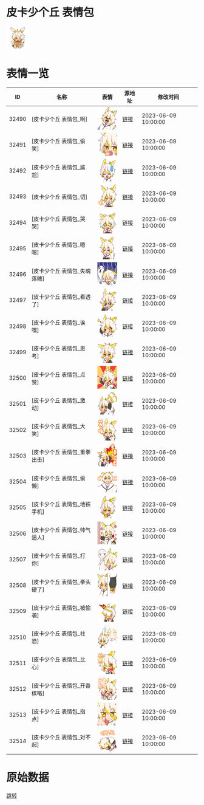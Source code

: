 # 皮卡少个丘 表情包

<img src="./cover.png" height="60" alt="cover" />

# 表情一览

|ID|名称|表情|源地址|修改时间|
|----|----|----|----|----|
|32490|[皮卡少个丘 表情包_啊]|<img src="./pic/032490_%5B皮卡少个丘 表情包_啊%5D.png" height="60" alt="啊"/>|[链接](https://i0.hdslb.com/bfs/garb/ae6e448eb9316760a685166980675718cb5f5f7a.png)|2023-06-09 10:00:00|
|32491|[皮卡少个丘 表情包_偷笑]|<img src="./pic/032491_%5B皮卡少个丘 表情包_偷笑%5D.png" height="60" alt="偷笑"/>|[链接](https://i0.hdslb.com/bfs/garb/4fb8fe283d6d096d336776fd1fa70856d62cba58.png)|2023-06-09 10:00:00|
|32492|[皮卡少个丘 表情包_尴尬]|<img src="./pic/032492_%5B皮卡少个丘 表情包_尴尬%5D.png" height="60" alt="尴尬"/>|[链接](https://i0.hdslb.com/bfs/garb/f857fc586fcbf3727c087250b073991b5ec86eb8.png)|2023-06-09 10:00:00|
|32493|[皮卡少个丘 表情包_切]|<img src="./pic/032493_%5B皮卡少个丘 表情包_切%5D.png" height="60" alt="切"/>|[链接](https://i0.hdslb.com/bfs/garb/11f66075c74874cb8bfb97855a6216f84a654851.png)|2023-06-09 10:00:00|
|32494|[皮卡少个丘 表情包_哭哭]|<img src="./pic/032494_%5B皮卡少个丘 表情包_哭哭%5D.png" height="60" alt="哭哭"/>|[链接](https://i0.hdslb.com/bfs/garb/54ea8827341a7780e51e486145b18f4ea731cd7a.png)|2023-06-09 10:00:00|
|32495|[皮卡少个丘 表情包_嗯嗯]|<img src="./pic/032495_%5B皮卡少个丘 表情包_嗯嗯%5D.png" height="60" alt="嗯嗯"/>|[链接](https://i0.hdslb.com/bfs/garb/7a0b1565b01ad0acd969930ef445fbc64209378d.png)|2023-06-09 10:00:00|
|32496|[皮卡少个丘 表情包_失魂落魄]|<img src="./pic/032496_%5B皮卡少个丘 表情包_失魂落魄%5D.png" height="60" alt="失魂落魄"/>|[链接](https://i0.hdslb.com/bfs/garb/0ec20b24ee28472d98503507ecd421965d88605e.png)|2023-06-09 10:00:00|
|32497|[皮卡少个丘 表情包_看透了]|<img src="./pic/032497_%5B皮卡少个丘 表情包_看透了%5D.png" height="60" alt="看透了"/>|[链接](https://i0.hdslb.com/bfs/garb/a14cff3c5354cf31255bf7adcb9bd3e21c8d1c5f.png)|2023-06-09 10:00:00|
|32498|[皮卡少个丘 表情包_诶嘿]|<img src="./pic/032498_%5B皮卡少个丘 表情包_诶嘿%5D.png" height="60" alt="诶嘿"/>|[链接](https://i0.hdslb.com/bfs/garb/795e7d3c71af2a9373a2b18e4256b0657786f7eb.png)|2023-06-09 10:00:00|
|32499|[皮卡少个丘 表情包_思考]|<img src="./pic/032499_%5B皮卡少个丘 表情包_思考%5D.png" height="60" alt="思考"/>|[链接](https://i0.hdslb.com/bfs/garb/b3a607bc45763fe04d88a6921c8f24dc360f0e37.png)|2023-06-09 10:00:00|
|32500|[皮卡少个丘 表情包_点赞]|<img src="./pic/032500_%5B皮卡少个丘 表情包_点赞%5D.png" height="60" alt="点赞"/>|[链接](https://i0.hdslb.com/bfs/garb/2301522f5d420447e7d48251e44e5389e21ffbac.png)|2023-06-09 10:00:00|
|32501|[皮卡少个丘 表情包_激动]|<img src="./pic/032501_%5B皮卡少个丘 表情包_激动%5D.png" height="60" alt="激动"/>|[链接](https://i0.hdslb.com/bfs/garb/4aedb0af8f0b651b79fc68ce7bbe11c76bce929b.png)|2023-06-09 10:00:00|
|32502|[皮卡少个丘 表情包_大笑]|<img src="./pic/032502_%5B皮卡少个丘 表情包_大笑%5D.png" height="60" alt="大笑"/>|[链接](https://i0.hdslb.com/bfs/garb/2a0e4122ff181338cf2d6c9892787d15726b0531.png)|2023-06-09 10:00:00|
|32503|[皮卡少个丘 表情包_重拳出击]|<img src="./pic/032503_%5B皮卡少个丘 表情包_重拳出击%5D.png" height="60" alt="重拳出击"/>|[链接](https://i0.hdslb.com/bfs/garb/cc374334d089785d33dc9bcf6a787e5732f42705.png)|2023-06-09 10:00:00|
|32504|[皮卡少个丘 表情包_偷懒]|<img src="./pic/032504_%5B皮卡少个丘 表情包_偷懒%5D.png" height="60" alt="偷懒"/>|[链接](https://i0.hdslb.com/bfs/garb/8184c135463f52565fc6fd27926eaa1147258c88.png)|2023-06-09 10:00:00|
|32505|[皮卡少个丘 表情包_地铁手机]|<img src="./pic/032505_%5B皮卡少个丘 表情包_地铁手机%5D.png" height="60" alt="地铁手机"/>|[链接](https://i0.hdslb.com/bfs/garb/39c1f444d1333bda4b7eeaae01d87a17e5af56cd.png)|2023-06-09 10:00:00|
|32506|[皮卡少个丘 表情包_帅气逼人]|<img src="./pic/032506_%5B皮卡少个丘 表情包_帅气逼人%5D.png" height="60" alt="帅气逼人"/>|[链接](https://i0.hdslb.com/bfs/garb/a85631053ecb772cfc8584eac917ebfcd7d019a8.png)|2023-06-09 10:00:00|
|32507|[皮卡少个丘 表情包_打你]|<img src="./pic/032507_%5B皮卡少个丘 表情包_打你%5D.png" height="60" alt="打你"/>|[链接](https://i0.hdslb.com/bfs/garb/341fec120fbe5b8b5739d8fc35d561a3559265e4.png)|2023-06-09 10:00:00|
|32508|[皮卡少个丘 表情包_拳头硬了]|<img src="./pic/032508_%5B皮卡少个丘 表情包_拳头硬了%5D.png" height="60" alt="拳头硬了"/>|[链接](https://i0.hdslb.com/bfs/garb/cb3fbc5a4848980ab8fa88b2c0305b81815e491b.png)|2023-06-09 10:00:00|
|32509|[皮卡少个丘 表情包_被偷袭]|<img src="./pic/032509_%5B皮卡少个丘 表情包_被偷袭%5D.png" height="60" alt="被偷袭"/>|[链接](https://i0.hdslb.com/bfs/garb/f95c34af0862798cd82ee522f6006129a66d2286.png)|2023-06-09 10:00:00|
|32510|[皮卡少个丘 表情包_社恐]|<img src="./pic/032510_%5B皮卡少个丘 表情包_社恐%5D.png" height="60" alt="社恐"/>|[链接](https://i0.hdslb.com/bfs/garb/225d02e37d1514429c1b6f38f8a325129b4741ba.png)|2023-06-09 10:00:00|
|32511|[皮卡少个丘 表情包_比心]|<img src="./pic/032511_%5B皮卡少个丘 表情包_比心%5D.png" height="60" alt="比心"/>|[链接](https://i0.hdslb.com/bfs/garb/83a1ea64f97b06edb04277038653607816c72595.png)|2023-06-09 10:00:00|
|32512|[皮卡少个丘 表情包_开香槟咯]|<img src="./pic/032512_%5B皮卡少个丘 表情包_开香槟咯%5D.png" height="60" alt="开香槟咯"/>|[链接](https://i0.hdslb.com/bfs/garb/a3eb9aae442e6d53573e1383cd7636e6a7a2e0b9.png)|2023-06-09 10:00:00|
|32513|[皮卡少个丘 表情包_指点]|<img src="./pic/032513_%5B皮卡少个丘 表情包_指点%5D.png" height="60" alt="指点"/>|[链接](https://i0.hdslb.com/bfs/garb/86c5d6c7ca3102511fb3d8cf385d0f298bf38dbb.png)|2023-06-09 10:00:00|
|32514|[皮卡少个丘 表情包_对不起]|<img src="./pic/032514_%5B皮卡少个丘 表情包_对不起%5D.png" height="60" alt="对不起"/>|[链接](https://i0.hdslb.com/bfs/garb/3a0c94faac45e85a36668b0c1b9d1616cf5e9513.png)|2023-06-09 10:00:00|

# 原始数据

[跳转](./raw.json)

